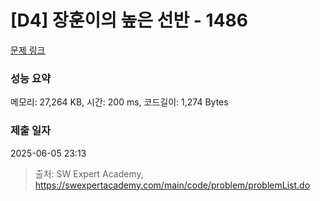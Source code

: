 # [D4] 장훈이의 높은 선반 - 1486 

[문제 링크](https://swexpertacademy.com/main/code/problem/problemDetail.do?contestProbId=AV2b7Yf6ABcBBASw) 

### 성능 요약

메모리: 27,264 KB, 시간: 200 ms, 코드길이: 1,274 Bytes

### 제출 일자

2025-06-05 23:13



> 출처: SW Expert Academy, https://swexpertacademy.com/main/code/problem/problemList.do